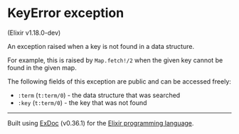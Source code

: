 # KeyError exception
(Elixir v1.18.0-dev)

An exception raised when a key is not found in a data structure.

For example, this is raised by `Map.fetch!/2` when the given key
cannot be found in the given map.

The following fields of this exception are public and can be accessed freely:

- `:term` (`t:term/0`) - the data structure that was searched
- `:key` (`t:term/0`) - the key that was not found




---
Built using [ExDoc](https://github.com/elixir-lang/ex_doc "ExDoc") (v0.36.1) for the [Elixir programming language](href="https://elixir-lang.org" "Elixir").
